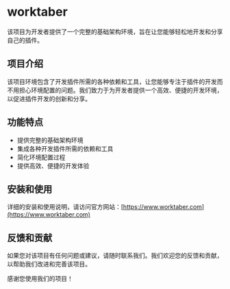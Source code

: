 # worktaber

该项目为开发者提供了一个完整的基础架构环境，旨在让您能够轻松地开发和分享自己的插件。

## 项目介绍

该项目环境包含了开发插件所需的各种依赖和工具，让您能够专注于插件的开发而不用担心环境配置的问题。我们致力于为开发者提供一个高效、便捷的开发环境，以促进插件开发的创新和分享。

## 功能特点

- 提供完整的基础架构环境
- 集成各种开发插件所需的依赖和工具
- 简化环境配置过程
- 提供高效、便捷的开发体验

## 安装和使用

详细的安装和使用说明，请访问官方网站：[https://www.worktaber.com](https://www.worktaber.com)

## 反馈和贡献

如果您对该项目有任何问题或建议，请随时联系我们。我们欢迎您的反馈和贡献，以帮助我们改进和完善该项目。

感谢您使用我们的项目！
